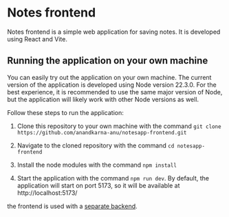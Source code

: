 # Notes frontend

Notes frontend is a simple web application for saving notes. It is developed using React and Vite.
## Running the application on your own machine

You can easily try out the application on your own machine. The current version of the application is developed using Node version 22.3.0. For the best experience, it is recommended to use the same major version of Node, but the application will likely work with other Node versions as well.

Follow these steps to run the application:

1. Clone this repository to your own machine with the command `git clone https://github.com/anandkarna-anu/notesapp-frontend.git`

2. Navigate to the cloned repository with the command `cd notesapp-frontend`

3. Install the node modules with the command `npm install`

4. Start the application with the command `npm run dev`. By default, the application will start on port 5173, so it will be available at http://localhost:5173/

 the frontend is used with a [separate backend](https://github.com/anandkarna-anu/backend).

